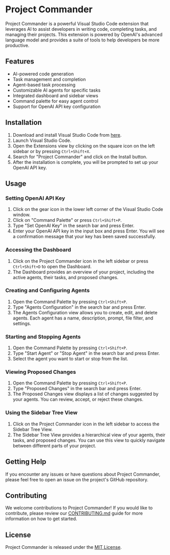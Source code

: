 # Project Commander

Project Commander is a powerful Visual Studio Code extension that leverages AI to assist developers in writing code, completing tasks, and managing their projects. This extension is powered by OpenAI's advanced language model and provides a suite of tools to help developers be more productive.

## Features

- AI-powered code generation
- Task management and completion
- Agent-based task processing
- Customizable AI agents for specific tasks
- Integrated dashboard and sidebar views
- Command palette for easy agent control
- Support for OpenAI API key configuration

## Installation

1. Download and install Visual Studio Code from [here](https://code.visualstudio.com/Download).
2. Launch Visual Studio Code.
3. Open the Extensions view by clicking on the square icon on the left sidebar or by pressing `Ctrl+Shift+X`.
4. Search for "Project Commander" and click on the Install button.
5. After the installation is complete, you will be prompted to set up your OpenAI API key.

## Usage

### Setting OpenAI API Key

1. Click on the gear icon in the lower left corner of the Visual Studio Code window.
2. Click on "Command Palette" or press `Ctrl+Shift+P`.
3. Type "Set OpenAI Key" in the search bar and press Enter.
4. Enter your OpenAI API key in the input box and press Enter. You will see a confirmation message that your key has been saved successfully.

### Accessing the Dashboard

1. Click on the Project Commander icon in the left sidebar or press `Ctrl+Shift+D` to open the Dashboard.
2. The Dashboard provides an overview of your project, including the active agents, their tasks, and proposed changes.

### Creating and Configuring Agents

1. Open the Command Palette by pressing `Ctrl+Shift+P`.
2. Type "Agents Configuration" in the search bar and press Enter.
3. The Agents Configuration view allows you to create, edit, and delete agents. Each agent has a name, description, prompt, file filter, and settings.

### Starting and Stopping Agents

1. Open the Command Palette by pressing `Ctrl+Shift+P`.
2. Type "Start Agent" or "Stop Agent" in the search bar and press Enter.
3. Select the agent you want to start or stop from the list.

### Viewing Proposed Changes

1. Open the Command Palette by pressing `Ctrl+Shift+P`.
2. Type "Proposed Changes" in the search bar and press Enter.
3. The Proposed Changes view displays a list of changes suggested by your agents. You can review, accept, or reject these changes.

### Using the Sidebar Tree View

1. Click on the Project Commander icon in the left sidebar to access the Sidebar Tree View.
2. The Sidebar Tree View provides a hierarchical view of your agents, their tasks, and proposed changes. You can use this view to quickly navigate between different parts of your project.

## Getting Help

If you encounter any issues or have questions about Project Commander, please feel free to open an issue on the project's GitHub repository.

## Contributing

We welcome contributions to Project Commander! If you would like to contribute, please review our [CONTRIBUTING.md](CONTRIBUTING.md) guide for more information on how to get started.

## License

Project Commander is released under the [MIT License](LICENSE).